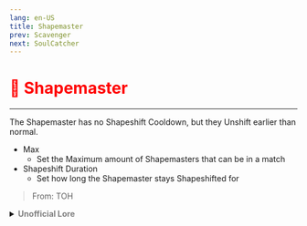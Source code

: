 ```yaml
---
lang: en-US
title: Shapemaster
prev: Scavenger
next: SoulCatcher
---
```


# <font color="red">👥 <b>Shapemaster</b></font> <Badge text="Concealing" type="tip" vertical="middle"/>
---

The Shapemaster has no Shapeshift Cooldown, but they Unshift earlier than normal.
* Max
  * Set the Maximum amount of Shapemasters that can be in a match
* Shapeshift Duration
  * Set how long the Shapemaster stays Shapeshifted for

> From: TOH

<details>
<summary><b><font color=gray>Unofficial Lore</font></b></summary>

Placeholder: This role is a ROLE OH EM GOSH
> Submitted by: Member
</details>